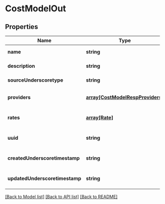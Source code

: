 # CostModelOut

## Properties
Name | Type | Description | Notes
------------ | ------------- | ------------- | -------------
**name** | **string** |  | [default to null]
**description** | **string** |  | [default to null]
**sourceUnderscoretype** | **string** |  | [default to null]
**providers** | [**array[CostModelRespProviders]**](CostModelRespProviders.md) |  | [optional] [default to null]
**rates** | [**array[Rate]**](Rate.md) |  | [optional] [default to null]
**uuid** | **string** |  | [optional] [default to null]
**createdUnderscoretimestamp** | **string** |  | [optional] [default to null]
**updatedUnderscoretimestamp** | **string** |  | [optional] [default to null]

[[Back to Model list]](../README.md#documentation-for-models) [[Back to API list]](../README.md#documentation-for-api-endpoints) [[Back to README]](../README.md)


